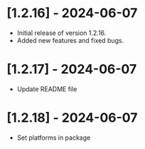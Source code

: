 # [1.2.16] - 2024-06-07

- Initial release of version 1.2.16.
- Added new features and fixed bugs.

# [1.2.17] - 2024-06-07

- Update README file

# [1.2.18] - 2024-06-07

- Set platforms in package
